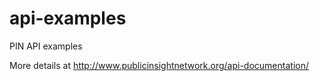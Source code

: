 api-examples
============

PIN API examples

More details at http://www.publicinsightnetwork.org/api-documentation/
